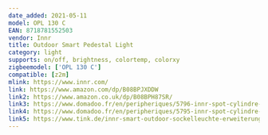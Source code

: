 ```yaml
---
date_added: 2021-05-11
model: OPL 130 C
EAN: 8718781552503
vendor: Innr
title: Outdoor Smart Pedestal Light
category: light
supports: on/off, brightness, colortemp, colorxy
zigbeemodel: ['OPL 130 C']
compatible: [z2m]
mlink: https://www.innr.com/
link: https://www.amazon.com/dp/B08BPJXDDW
link2: https://www.amazon.co.uk/dp/B08BPH87SR/
link3: https://www.domadoo.fr/en/peripheriques/5796-innr-spot-cylindre-led-connecte-zigbee-additionnel-pour-jardin-8718781552787.html
link4: https://www.domadoo.fr/en/peripheriques/5795-innr-spot-cylindre-led-connecte-zigbee-pour-jardin-pack-de-3-8718781552770.html
link5: https://www.tink.de/innr-smart-outdoor-sockelleuchte-erweiterung
---
```

